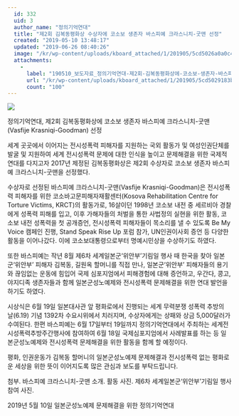 ```yaml
---
  id: 332
  uid: 3
  author_name: "정의기억연대"
  title: "제2회 김복동평화상 수상자에 코소보 생존자 바스피예 크라스니치-굿맨 선정"
  created: "2019-05-10 13:48:17"
  updated: "2019-06-26 08:40:26"
  image: "/kr/wp-content/uploads/kboard_attached/1/201905/5cd5026a0a0c41875659.jpg"
  attachments: 
    - 
      label: "190510_보도자료_정의기억연대-제2회-김복동평화상에-코소보-생존자-바스피예-크라스니치-굿맨-선정.hwp"
      url: "/kr/wp-content/uploads/kboard_attached/1/201905/5cd5029183bb39281435.hwp"
      count: "100"
---
```

![](/kr/wp-content/uploads/kboard_attached/1/201905/5cd5026a0a0c41875659.jpg)

정의기억연대, 제2회 김복동평화상에 
코소보 생존자 바스피예 크라스니치-굿맨 (Vasfije Krasniqi-Goodman) 선정

 세계 곳곳에서 이어지는 전시성폭력 피해자를 지원하는 국외 활동가 및 여성인권단체를 발굴 및 지원하여 세계 전시성폭력 문제에 대한 인식을 높이고 문제해결을 위한 국제적 연대를 다지고자 2017년 제정된 김복동평화상은 제2회 수상자로 코소보 생존자 바스피예 크라스니치-굿맨을 선정했다.

 수상자로 선정된 바스피예 크라스니치-굿맨(Vasfije Krasniqi-Goodman)은 전시성폭력 피해자를 위한 코소바고문피해자재활센터(Kosova Rehabilitation Centre for Torture Victims, KRCT)의 활동가로, 16살이던 1998년 코소보 내전 중 세르비아 경찰에게 성폭력 피해를 입고, 이후 가해자들의 처벌을 통한 사법정의 실현을 위한 활동, 코소보 내전 성폭력을 첫 공개증언, 전시성폭력 피해자들이 목소리를 낼 수 있도록 Be My Voice 캠페인 진행, Stand Speak Rise Up 포럼 참가, UN인권이사회 증언 등 다양한 활동을 이어나갔다. 이에 코소보대통령으로부터 명예시민상을 수상하기도 하였다.

 또한 바스피예는 작년 8월 제6차 세계일본군‘위안부’기림일 행사 때 한국을 찾아 일본군‘위안부’ 피해자 김복동, 길원옥 할머니를 직접 만나, 일본군‘위안부’ 피해자들의 용기와 끊임없는 운동에 힘입어 국제 심포지엄에서 피해경험에 대해 증언하고, 우간다, 콩고, 야지디족 생존자들과 함께 일본군성노예제와 전시성폭력 문제해결을 위한 연대 발언을 하기도 하였다. 

 시상식은 6월 19일 일본대사관 앞 평화로에서 진행되는 세계 무력분쟁 성폭력 추방의 날(6.19) 기념 1392차 수요시위에서 치러지며, 수상자에게는 상패와 상금 5,000달러가 수여된다. 한편 바스피예는 6월 17일부터 19일까지 정의기억연대에서 주최하는 세계전시성폭력추방주간행사에 참여하여 6월 18일 국제심포지엄에서 사례발표를 하는 등 일본군성노예제와 전시성폭력 문제해결을 위한 활동을 함께 할 예정이다.

 평화, 인권운동가 김복동 할머니의 일본군성노예제 문제해결과 전시성폭력 없는 평화로운 세상을 위한 뜻이 이어지도록 많은 관심과 보도를 부탁드립니다. 

첨부. 바스피예 크라스니치-굿맨 소개. 활동 사진. 제6차 세계일본군‘위안부’기림일 행사 참여 사진.



2019년 5월 10일 
일본군성노예제 문제해결을 위한 정의기억연대